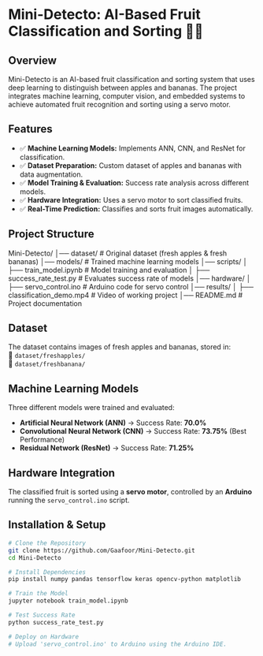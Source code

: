 # Mini-Detecto: AI-Based Fruit Classification and Sorting 🍏🍌

## Overview
Mini-Detecto is an AI-based fruit classification and sorting system that uses deep learning to distinguish between apples and bananas. The project integrates machine learning, computer vision, and embedded systems to achieve automated fruit recognition and sorting using a servo motor.

## Features
- ✅ **Machine Learning Models:** Implements ANN, CNN, and ResNet for classification.  
- ✅ **Dataset Preparation:** Custom dataset of apples and bananas with data augmentation.  
- ✅ **Model Training & Evaluation:** Success rate analysis across different models.  
- ✅ **Hardware Integration:** Uses a servo motor to sort classified fruits.  
- ✅ **Real-Time Prediction:** Classifies and sorts fruit images automatically.  

## Project Structure
Mini-Detecto/ │── dataset/ # Original dataset (fresh apples & fresh bananas) │── models/ # Trained machine learning models │── scripts/
│ ├── train_model.ipynb # Model training and evaluation │ ├── success_rate_test.py # Evaluates success rate of models │── hardware/
│ ├── servo_control.ino # Arduino code for servo control │── results/
│ ├── classification_demo.mp4 # Video of working project │── README.md # Project documentation


## Dataset
The dataset contains images of fresh apples and bananas, stored in:  
📁 `dataset/freshapples/`  
📁 `dataset/freshbanana/`  

## Machine Learning Models
Three different models were trained and evaluated:  
- **Artificial Neural Network (ANN)** → Success Rate: **70.0%**  
- **Convolutional Neural Network (CNN)** → Success Rate: **73.75%** (Best Performance)  
- **Residual Network (ResNet)** → Success Rate: **71.25%**  

## Hardware Integration
The classified fruit is sorted using a **servo motor**, controlled by an **Arduino** running the `servo_control.ino` script.

## Installation & Setup
```bash
# Clone the Repository
git clone https://github.com/Gaafoor/Mini-Detecto.git
cd Mini-Detecto

# Install Dependencies
pip install numpy pandas tensorflow keras opencv-python matplotlib

# Train the Model
jupyter notebook train_model.ipynb

# Test Success Rate
python success_rate_test.py

# Deploy on Hardware
# Upload 'servo_control.ino' to Arduino using the Arduino IDE.
